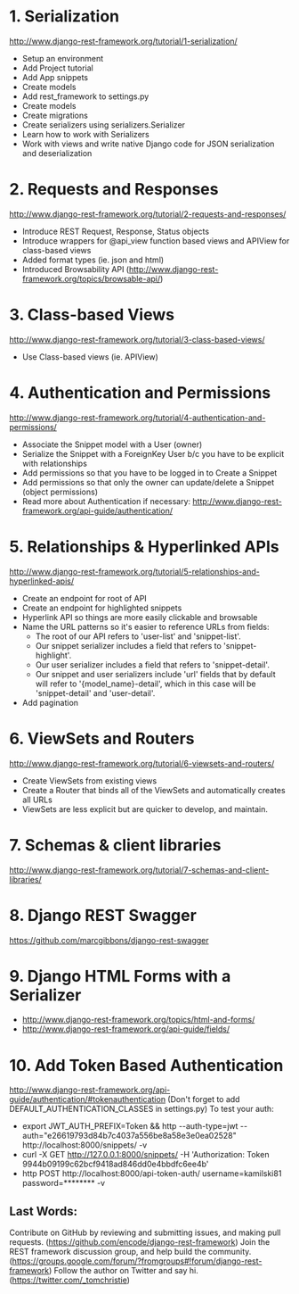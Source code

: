 # 1. Serialization
http://www.django-rest-framework.org/tutorial/1-serialization/
- Setup an environment
- Add Project tutorial
- Add App snippets
- Create models
- Add rest_framework to settings.py
- Create models
- Create migrations
- Create serializers using serializers.Serializer
- Learn how to work with Serializers
- Work with views and write native Django code for JSON serialization and deserialization

# 2. Requests and Responses
http://www.django-rest-framework.org/tutorial/2-requests-and-responses/
- Introduce REST Request, Response, Status objects
- Introduce wrappers for @api_view function based views and APIView for class-based views
- Added format types (ie. json and html)
- Introduced Browsability API (http://www.django-rest-framework.org/topics/browsable-api/)

# 3. Class-based Views
http://www.django-rest-framework.org/tutorial/3-class-based-views/
- Use Class-based views (ie. APIView) 

# 4. Authentication and Permissions
http://www.django-rest-framework.org/tutorial/4-authentication-and-permissions/
- Associate the Snippet model with a User (owner)
- Serialize the Snippet with a ForeignKey User b/c you have to be explicit with relationships
- Add permissions so that you have to be logged in to Create a Snippet
- Add permissions so that only the owner can update/delete a Snippet (object permissions)
- Read more about Authentication if necessary: http://www.django-rest-framework.org/api-guide/authentication/

# 5. Relationships & Hyperlinked APIs
http://www.django-rest-framework.org/tutorial/5-relationships-and-hyperlinked-apis/
- Create an endpoint for root of API
- Create an endpoint for highlighted snippets
- Hyperlink API so things are more easily clickable and browsable
- Name the URL patterns so it's easier to reference URLs from fields:
    * The root of our API refers to 'user-list' and 'snippet-list'.
    * Our snippet serializer includes a field that refers to 'snippet-highlight'.
    * Our user serializer includes a field that refers to 'snippet-detail'.
    * Our snippet and user serializers include 'url' fields that by default will refer to '{model_name}-detail', which in this case will be 'snippet-detail' and 'user-detail'.
- Add pagination    
    
# 6. ViewSets and Routers
http://www.django-rest-framework.org/tutorial/6-viewsets-and-routers/
- Create ViewSets from existing views
- Create a Router that binds all of the ViewSets and automatically creates all URLs
- ViewSets are less explicit but are quicker to develop, and maintain.     

# 7. Schemas & client libraries
http://www.django-rest-framework.org/tutorial/7-schemas-and-client-libraries/

# 8. Django REST Swagger
https://github.com/marcgibbons/django-rest-swagger

# 9. Django HTML Forms with a Serializer
- http://www.django-rest-framework.org/topics/html-and-forms/
- http://www.django-rest-framework.org/api-guide/fields/

# 10. Add Token Based Authentication
http://www.django-rest-framework.org/api-guide/authentication/#tokenauthentication (Don't forget to add DEFAULT_AUTHENTICATION_CLASSES in settings.py)
To test your auth:
- export JWT_AUTH_PREFIX=Token && http --auth-type=jwt --auth="e26619793d84b7c4037a556be8a58e3e0ea02528" http://localhost:8000/snippets/ -v
- curl -X GET http://127.0.0.1:8000/snippets/ -H 'Authorization: Token 9944b09199c62bcf9418ad846dd0e4bbdfc6ee4b'
- http POST http://localhost:8000/api-token-auth/ username=kamilski81 password=******** -v


## Last Words:
Contribute on GitHub by reviewing and submitting issues, and making pull requests. (https://github.com/encode/django-rest-framework)
Join the REST framework discussion group, and help build the community. (https://groups.google.com/forum/?fromgroups#!forum/django-rest-framework)
Follow the author on Twitter and say hi. (https://twitter.com/_tomchristie)